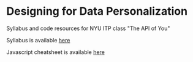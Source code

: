 Designing for Data Personalization
==================================

Syllabus and code resources for NYU ITP class "The API of You"

Syllabus is available [here](https://github.com/sslover/api-of-you/blob/master/syllabus.md)

Javascript cheatsheet is available [here](https://github.com/sslover/api-of-you/blob/master/javacript-cheat-sheet.md)
